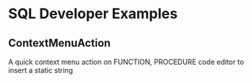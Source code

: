 # SQL Developer Examples
## ContextMenuAction
A quick context menu action on FUNCTION, PROCEDURE code editor to insert a static string

